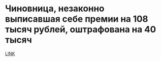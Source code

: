 # Чиновница, незаконно выписавшая себе премии на 108 тысяч рублей, оштрафована на 40 тысяч



[LINK](https://varlamov.ru/3178494.html)